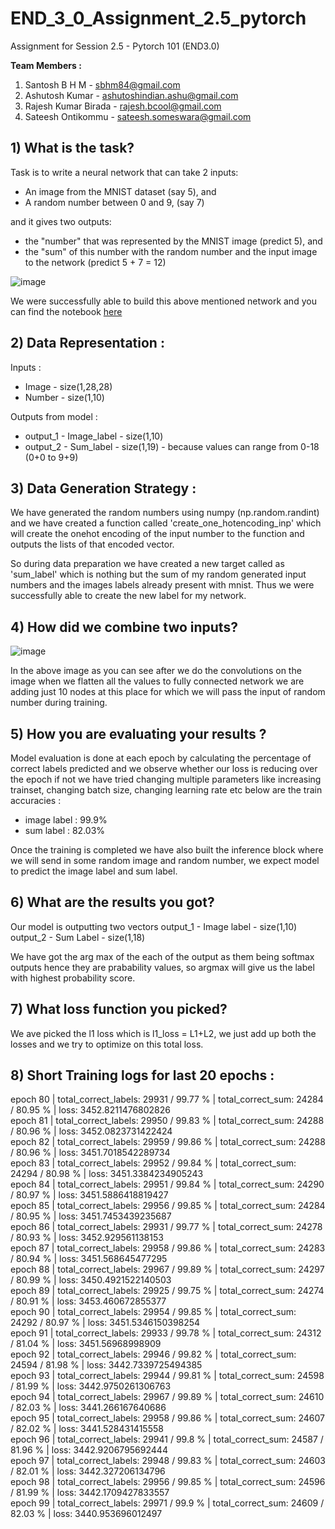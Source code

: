 # END_3_0_Assignment_2.5_pytorch

Assignment for Session 2.5 - Pytorch 101 (END3.0)

**Team Members :**
1) Santosh B H M - sbhm84@gmail.com
2) Ashutosh Kumar - ashutoshindian.ashu@gmail.com
3) Rajesh Kumar Birada - rajesh.bcool@gmail.com
4) Sateesh Ontikommu - sateesh.someswara@gmail.com

## 1) What is the task?
Task is to write a neural network that can take 2 inputs:
* An image from the MNIST dataset (say 5), and
* A random number between 0 and 9, (say 7)    

and it gives two outputs:
* the "number" that was represented by the MNIST image (predict 5), and
* the "sum" of this number with the random number and the input image to the network (predict 5 + 7 = 12)

![image](https://user-images.githubusercontent.com/56379895/138541286-59e82655-3077-4ee1-8216-66b768e0d3e5.png)

We were successfully able to build this above mentioned network and you can find the notebook [here](https://github.com/VinsanAI/END3.0/blob/Assignment_2.5_Pytorch/END3_0_Assignment_2_5_pytorch.ipynb)

## 2) Data Representation :
Inputs :
* Image - size(1,28,28)
* Number - size(1,10)

Outputs from model :
* output_1 - Image_label - size(1,10)
* output_2 - Sum_label - size(1,19) - because values can range from 0-18 (0+0 to 9+9)

## 3) Data Generation Strategy :
We have generated the random numbers using numpy (np.random.randint) and we have created a function called 'create_one_hotencoding_inp' which will create the onehot encoding of the input number to the function and outputs the lists of that encoded vector. 

So during data preparation we have created a new target called as 'sum_label' which is nothing but the sum of my random generated input numbers and the images labels already present with mnist. Thus we were successfully able to create the new label for my network.

## 4) How did we combine two inputs?

![image](https://user-images.githubusercontent.com/56379895/138541859-23d88eb6-809c-4bbe-8857-cfffb21aef69.png)

In the above image as you can see after we do the convolutions on the image when we flatten all the values to fully connected network we are adding just 10 nodes at this place for which we will pass the input of random number during training.

## 5) How you are evaluating your results ?
Model evaluation is done at each epoch by calculating the percentage of correct labels predicted and we observe whether our loss is reducing over the epoch if not we have tried changing multiple parameters like increasing trainset, changing batch size, changing learning rate etc
below are the train accuracies : 
* image label : 99.9%
* sum label : 82.03%

Once the training is completed we have also built the inference block where we will send in some random image and random number, we expect model to predict the image label and sum label.

## 6) What are the results you got?
Our model is outputting two vectors
output_1 - Image label - size(1,10)
output_2 - Sum Label - size(1,18)

We have got the arg max of the each of the output as them being softmax outputs hence they are prabability values, so argmax will give us the label with highest probability score.

## 7) What loss function you picked?
We ave picked the l1 loss which is l1_loss = L1+L2, we just add up both the losses and we try to optimize on this total loss.

## 8) Short Training logs for last 20 epochs :
epoch 80  | total_correct_labels: 29931 / 99.77 %  | total_correct_sum: 24284 / 80.95 %  | loss: 3452.8211476802826   
epoch 81  | total_correct_labels: 29950 / 99.83 %  | total_correct_sum: 24288 / 80.96 %  | loss: 3452.0823731422424   
epoch 82  | total_correct_labels: 29959 / 99.86 %  | total_correct_sum: 24288 / 80.96 %  | loss: 3451.7018542289734   
epoch 83  | total_correct_labels: 29952 / 99.84 %  | total_correct_sum: 24294 / 80.98 %  | loss: 3451.3384234905243   
epoch 84  | total_correct_labels: 29951 / 99.84 %  | total_correct_sum: 24290 / 80.97 %  | loss: 3451.5886418819427   
epoch 85  | total_correct_labels: 29956 / 99.85 %  | total_correct_sum: 24284 / 80.95 %  | loss: 3451.7453439235687   
epoch 86  | total_correct_labels: 29931 / 99.77 %  | total_correct_sum: 24278 / 80.93 %  | loss: 3452.929561138153   
epoch 87  | total_correct_labels: 29958 / 99.86 %  | total_correct_sum: 24283 / 80.94 %  | loss: 3451.568645477295   
epoch 88  | total_correct_labels: 29967 / 99.89 %  | total_correct_sum: 24297 / 80.99 %  | loss: 3450.4921522140503   
epoch 89  | total_correct_labels: 29925 / 99.75 %  | total_correct_sum: 24274 / 80.91 %  | loss: 3453.460672855377   
epoch 90  | total_correct_labels: 29954 / 99.85 %  | total_correct_sum: 24292 / 80.97 %  | loss: 3451.5346150398254   
epoch 91  | total_correct_labels: 29933 / 99.78 %  | total_correct_sum: 24312 / 81.04 %  | loss: 3451.56968998909   
epoch 92  | total_correct_labels: 29946 / 99.82 %  | total_correct_sum: 24594 / 81.98 %  | loss: 3442.7339725494385   
epoch 93  | total_correct_labels: 29944 / 99.81 %  | total_correct_sum: 24598 / 81.99 %  | loss: 3442.9750261306763   
epoch 94  | total_correct_labels: 29967 / 99.89 %  | total_correct_sum: 24610 / 82.03 %  | loss: 3441.266167640686   
epoch 95  | total_correct_labels: 29958 / 99.86 %  | total_correct_sum: 24607 / 82.02 %  | loss: 3441.528431415558   
epoch 96  | total_correct_labels: 29941 / 99.8 %  | total_correct_sum: 24587 / 81.96 %  | loss: 3442.9206795692444   
epoch 97  | total_correct_labels: 29948 / 99.83 %  | total_correct_sum: 24603 / 82.01 %  | loss: 3442.327206134796   
epoch 98  | total_correct_labels: 29956 / 99.85 %  | total_correct_sum: 24596 / 81.99 %  | loss: 3442.1709427833557   
epoch 99  | total_correct_labels: 29971 / 99.9 %  | total_correct_sum: 24609 / 82.03 %  | loss: 3440.953696012497   
